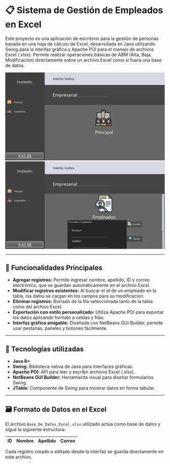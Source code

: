 # 📋 **Sistema de Gestión de Empleados en Excel**

Este proyecto es una aplicación de escritorio para la gestión de personas basada en una hoja de cálculo de Excel, desarrollada en Java utilizando Swing para la interfaz gráfica y Apache POI para el manejo de archivos Excel (.xlsx). Permite realizar operaciones básicas de ABM (Alta, Baja, Modificación) directamente sobre un archivo Excel como si fuera una base de datos.

![Vista previa de la aplicación](images/Vista-previa-1.jpg)
![Vista previa de la aplicación](images/Vista-previa-2.jpg)

---

## 🧰 **Funcionalidades Principales**

- **Agregar registros:** Permite ingresar nombre, apellido, ID y correo electrónico, que se guardan automáticamente en el archivo Excel.
- **Modificar registros existentes:** Al buscar el id de un empleado en la tabla, los datos se cargan en los campos para su modificacion.
- **Eliminar registros:** Borrado de la fila seleccionada tanto de la tabla como del archivo Excel.
- **Exportación con estilo personalizado:** Utiliza Apache POI para exportar los datos aplicando formato a celdas y filas.
- **Interfaz gráfica amigable:** Diseñada con NetBeans GUI Builder, permite usar pestañas, paneles y botones fácilmente.

---

## 🧠 **Tecnologías utilizadas**

- **Java 8+**
- **Swing:** Biblioteca nativa de Java para interfaces gráficas.
- **Apache POI:** API para leer y escribir archivos Excel (.xlsx).
- **NetBeans GUI Builder:** Herramienta visual para diseñar formularios Swing.
- **JTable:** Componente de Swing para mostrar datos en forma tabular.

---

## 🗃️ Formato de Datos en el Excel
El archivo `Base_De_Datos_Excel.xlsx` utilizado actúa como base de datos y sigue la siguiente estructura:

| ID | Nombre | Apellido | Correo |
|----|--------|----------|--------|

Cada registro creado o editado desde la interfaz se guarda directamente en este archivo.


